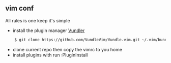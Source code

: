 ## vim conf

All rules is one keep it's simple

- install the plugin manager [Vundler](https://github.com/VundleVim/Vundle.vim)
```bash
	$ git clone https://github.com/VundleVim/Vundle.vim.git ~/.vim/bundle/Vundle.vim

````
- clone current repo then copy the vimrc to you home
- install plugins with run :PluginInstall

